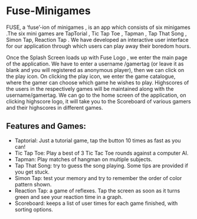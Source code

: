 # Fuse-Minigames
FUSE, a ‘fuse’-ion of minigames , is an app which consists of six minigames .The six mini games are TapTorial , Tic Tap Toe , Tapman , Tap That Song , Simon Tap, Reaction Tap . We have developed an interactive user interface for our application through which users can play away their boredom hours.<br>

Once the Splash Screen loads up with Fuse Logo , we enter the main page of the application. We have to enter a username /gamertag (or leave it as blank and you will registered as anonymous player), then we can click on the play icon. On clicking the play icon, we enter the game catalogue, where the gamer can choose which game he wishes to play. Highscores of the users in the respectively games will be maintained along with the username/gamertag. We can go to the home screen of the application, on clicking highscore logo, it will take you to the Scoreboard of various gamers and their highscores in different games.

## Features and Games:
* Taptorial: Just a tutorial game, tap the button 10 times as fast as you can!
* Tic Tap Toe: Play a best of 3 Tic Tac Toe rounds against a computer AI.
* Tapman: Play matches of hangman on multiple subjects.
* Tap That Song: try to guess the song playing. Some tips are provided if you get stuck.
* Simon Tap: test your memory and try to remember the order of color pattern shown.
* Reaction Tap: a game of reflexes. Tap the screen as soon as it turns green and see your reaction time in a graph.
* Scoreboard: keeps a list of user times for each game finished, with sorting options.
